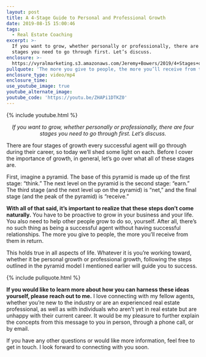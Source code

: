 ```yaml
---
layout: post
title: A 4-Stage Guide to Personal and Professional Growth
date: 2019-08-15 15:00:46
tags:
  - Real Estate Coaching
excerpt: >-
  If you want to grow, whether personally or professionally, there are four
  stages you need to go through first. Let’s discuss.
enclosure: >-
  https://vyralmarketing.s3.amazonaws.com/Jeremy+Bowers/2019/4+Stages+of+Growth+with+Jeremy+Bowers.mp4
pullquote: 'The more you give to people, the more you’ll receive from them in return.'
enclosure_type: video/mp4
enclosure_time:
use_youtube_image: true
youtube_alternate_image:
youtube_code: 'https://youtu.be/ZHAPi1DTKZ0'
---
```


{% include youtube.html %}

<p style="text-align: center;"><em>If you want to grow, whether personally or professionally, there are four stages you need to go through first. Let’s discuss.</em></p>

There are four stages of growth every successful agent will go through during their career, so today we’ll shed some light on each. Before I cover the importance of growth, in general, let’s go over what all of these stages are.&nbsp;

First, imagine a pyramid. The base of this pyramid is made up of the first stage: “think.” The next level on the pyramid is the second stage: “earn.” The third stage (and the next level up on the pyramid) is “net,” and the final stage (and the peak of the pyramid) is “receive.”&nbsp;

**With all of that said, it’s important to realize that these steps don’t come naturally.** You have to be proactive to grow in your business and your life. You also need to help other people grow to do so, yourself. After all, there’s no such thing as being a successful agent without having successful relationships. The more you give to people, the more you’ll receive from them in return.&nbsp;

This holds true in all aspects of life. Whatever it is you’re working toward, whether it be personal growth or professional growth, following the steps outlined in the pyramid model I mentioned earlier will guide you to success.

{% include pullquote.html %}

**If you would like to learn more about how you can harness these ideas yourself, please reach out to me.** I love connecting with my fellow agents, whether you’re new to the industry or are an experienced real estate professional, as well as with individuals who aren’t yet in real estate but are unhappy with their current career. It would be my pleasure to further explain the concepts from this message to you in person, through a phone call, or by email.&nbsp;

If you have any other questions or would like more information, feel free to get in touch. I look forward to connecting with you soon.